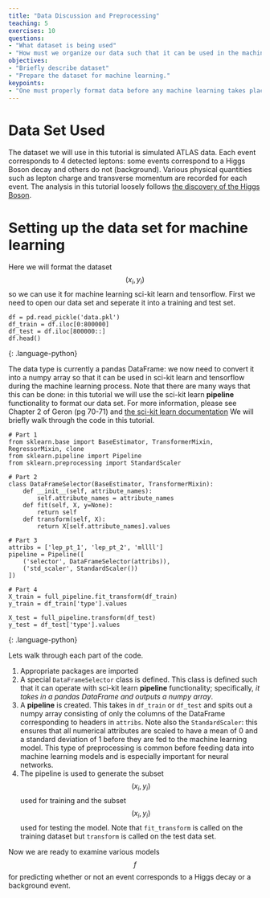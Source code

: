 ```yaml
---
title: "Data Discussion and Preprocessing"
teaching: 5
exercises: 10
questions:
- "What dataset is being used"
- "How must we organize our data such that it can be used in the machine learning libraries?"
objectives:
- "Briefly describe dataset"
- "Prepare the dataset for machine learning."
keypoints:
- "One must properly format data before any machine learning takes place."
---
```


# Data Set Used

The dataset we will use in this tutorial is simulated ATLAS data. Each event corresponds to 4 detected leptons: some events correspond to a Higgs Boson decay and others do not (background). Various physical quantities such as lepton charge and transverse momentum are recorded for each event. The analysis in this tutorial loosely follows [the discovery of the Higgs Boson](https://www.sciencedirect.com/science/article/pii/S037026931200857X).


# Setting up the data set for machine learning

Here we will format the dataset $$(x_i, y_i)$$ so we can use it for machine learning sci-kit learn and tensorflow. First we need to open our data set and seperate it into a training and test set.

~~~
df = pd.read_pickle('data.pkl')
df_train = df.iloc[0:800000]
df_test = df.iloc[800000::]
df.head()
~~~
{: .language-python}

 The data type is currently a pandas DataFrame: we now need to convert it into a numpy array so that it can be used in sci-kit learn and tensorflow during the machine learning process. Note that there are many ways that this can be done: in this tutorial we will use the sci-kit learn **pipeline** functionality to format our data set. For more information, please see Chapter 2 of Geron (pg 70-71) and [the sci-kit learn documentation](https://scikit-learn.org/stable/modules/generated/sklearn.pipeline.Pipeline.html) We will briefly walk through the code in this tutorial.

~~~
# Part 1
from sklearn.base import BaseEstimator, TransformerMixin, RegressorMixin, clone
from sklearn.pipeline import Pipeline
from sklearn.preprocessing import StandardScaler

# Part 2
class DataFrameSelector(BaseEstimator, TransformerMixin):
    def __init__(self, attribute_names):
        self.attribute_names = attribute_names
    def fit(self, X, y=None):
        return self
    def transform(self, X):
        return X[self.attribute_names].values

# Part 3
attribs = ['lep_pt_1', 'lep_pt_2', 'mllll']
pipeline = Pipeline([
    ('selector', DataFrameSelector(attribs)),
    ('std_scaler', StandardScaler())
])

# Part 4
X_train = full_pipeline.fit_transform(df_train)
y_train = df_train['type'].values

X_test = full_pipeline.transform(df_test)
y_test = df_test['type'].values
~~~
{: .language-python}

Lets walk through each part of the code. 

1. Appropriate packages are imported
2. A special `DataFrameSelector` class is defined. This class is defined such that it can operate with sci-kit learn **pipeline** functionality; specifically, *it takes in a pandas DataFrame and outputs a numpy array*.  
3. A **pipeline** is created. This takes in `df_train` or `df_test` and spits out a numpy array consisting of only the columns of the DataFrame corresponding to headers in `attribs`. Note also the `StandardScaler`: this ensures that all numerical attributes are scaled to have a mean of 0 and a standard deviation of 1 before they are fed to the machine learning model. This type of preprocessing is common before feeding data into machine learning models and is especially important for neural networks.
4. The pipeline is used to generate the subset $$(x_i, y_i)$$ used for training and the subset $$(x_i, y_i)$$ used for testing the model. Note that `fit_transform` is called on the training dataset but `transform` is called on the test data set. 

Now we are ready to examine various models $$f$$ for predicting whether or not an event corresponds to a Higgs decay or a background event.
